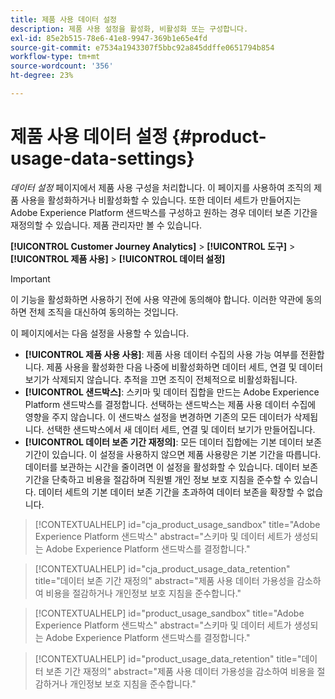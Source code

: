 ```yaml
---
title: 제품 사용 데이터 설정
description: 제품 사용 설정을 활성화, 비활성화 또는 구성합니다.
exl-id: 85e2b515-78e6-41e8-9947-369b1e65e4fd
source-git-commit: e7534a1943307f5bbc92a845ddffe0651794b854
workflow-type: tm+mt
source-wordcount: '356'
ht-degree: 23%

---
```


# 제품 사용 데이터 설정 {#product-usage-data-settings}

_데이터 설정_ 페이지에서 제품 사용 구성을 처리합니다. 이 페이지를 사용하여 조직의 제품 사용을 활성화하거나 비활성화할 수 있습니다. 또한 데이터 세트가 만들어지는 Adobe Experience Platform 샌드박스를 구성하고 원하는 경우 데이터 보존 기간을 재정의할 수 있습니다. 제품 관리자만 볼 수 있습니다.

**[!UICONTROL Customer Journey Analytics]** > **[!UICONTROL 도구]** > **[!UICONTROL 제품 사용]** > **[!UICONTROL 데이터 설정]**

>[!IMPORTANT]
>이 기능을 활성화하면 사용하기 전에 사용 약관에 동의해야 합니다. 이러한 약관에 동의하면 전체 조직을 대신하여 동의하는 것입니다.

이 페이지에서는 다음 설정을 사용할 수 있습니다.

* **[!UICONTROL 제품 사용 사용]**: 제품 사용 데이터 수집의 사용 가능 여부를 전환합니다. 제품 사용을 활성화한 다음 나중에 비활성화하면 데이터 세트, 연결 및 데이터 보기가 삭제되지 않습니다. 추적을 끄면 조직이 전체적으로 비활성화됩니다.
* **[!UICONTROL 샌드박스]**: 스키마 및 데이터 집합을 만드는 Adobe Experience Platform 샌드박스를 결정합니다. 선택하는 샌드박스는 제품 사용 데이터 수집에 영향을 주지 않습니다. 이 샌드박스 설정을 변경하면 기존의 모든 데이터가 삭제됩니다. 선택한 샌드박스에서 새 데이터 세트, 연결 및 데이터 보기가 만들어집니다.
* **[!UICONTROL 데이터 보존 기간 재정의]**: 모든 데이터 집합에는 기본 데이터 보존 기간이 있습니다. 이 설정을 사용하지 않으면 제품 사용량은 기본 기간을 따릅니다. 데이터를 보관하는 시간을 줄이려면 이 설정을 활성화할 수 있습니다. 데이터 보존 기간을 단축하고 비용을 절감하며 직원별 개인 정보 보호 지침을 준수할 수 있습니다. 데이터 세트의 기본 데이터 보존 기간을 초과하여 데이터 보존을 확장할 수 없습니다.

>[!CONTEXTUALHELP]
>id="cja_product_usage_sandbox"
>title="Adobe Experience Platform 샌드박스"
>abstract="스키마 및 데이터 세트가 생성되는 Adobe Experience Platform 샌드박스를 결정합니다."

>[!CONTEXTUALHELP]
>id="cja_product_usage_data_retention"
>title="데이터 보존 기간 재정의"
>abstract="제품 사용 데이터 가용성을 감소하여 비용을 절감하거나 개인정보 보호 지침을 준수합니다."

>[!CONTEXTUALHELP]
>id="product_usage_sandbox"
>title="Adobe Experience Platform 샌드박스"
>abstract="스키마 및 데이터 세트가 생성되는 Adobe Experience Platform 샌드박스를 결정합니다."

>[!CONTEXTUALHELP]
>id="product_usage_data_retention"
>title="데이터 보존 기간 재정의"
>abstract="제품 사용 데이터 가용성을 감소하여 비용을 절감하거나 개인정보 보호 지침을 준수합니다."
